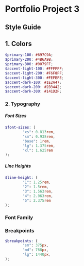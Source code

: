 # Portfolio Project 3

## Style Guide

## 1. Colors

```scss
$primary-100: #697C9A;
$primary-200: #4B6A9B;
$primary-300: #0079FF;
$accent-light-100: #FFFFFF;
$accent-light-200: #F6F8FF;
$accent-light-300: #FEFEFE;
$accent-dark-100: #1E2A47;
$accent-dark-200: #2B3442;
$accent-dark-300: #141D2F;
```

### 2. Typography

##### Font Sizes

```scss
$font-sizes: (
        "xs": 0.813rem,
        "sm": 0.938rem,
        "base": 1rem,
        "lg": 1.375rem,
        "xl": 1.625rem
);
```

##### Line Heights

```scss
$line-height: (
        "1": 1.25rem,
        "2": 1.5rem,
        "3": 1.563rem,
        "4": 2.063rem,
        "5": 2.375rem
);
```

### Font Family

### Breakpoints

```scss
$breakpoints: (
        "sm": 375px,
        "md": 768px,
        "lg": 1440px,
);
```
